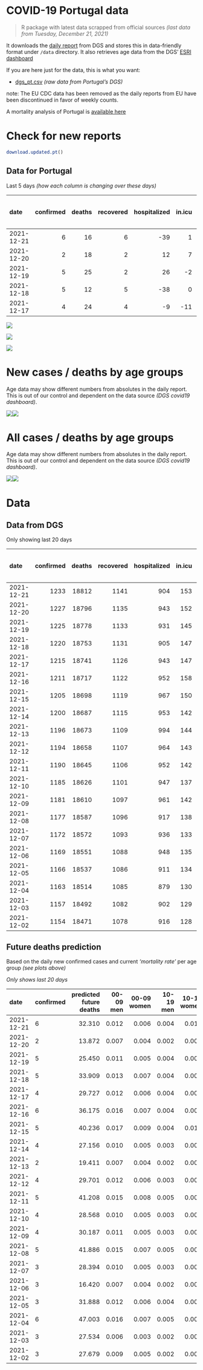 COVID-19 Portugal data
================

> R package with latest data scrapped from official sources *(last data
> from Tuesday, December 21, 2021)*

It downloads the [daily
report](https://covid19.min-saude.pt/relatorio-de-situacao/) from DGS
and stores this in data-friendly format under `/data` directory. It also
retrieves age data from the DGS’ [ESRI
dashboard](https://covid19.min-saude.pt/ponto-de-situacao-atual-em-portugal/)

If you are here just for the data, this is what you want:

-   [dgs\_pt.csv](raw/master/data/dgs_pt.csv) *(raw data from Portugal’s
    DGS)*

note: The EU CDC data has been removed as the daily reports from EU have
been discontinued in favor of weekly counts.

A mortality analysis of Portugal is [available
here](https://averissimo.github.io/covid19-analysis/mortality.html)

# Check for new reports

``` r
download.updated.pt()
```

## Data for Portugal

Last 5 days *(how each column is changing over these days)*

| date       | confirmed | deaths | recovered | hospitalized | in.icu | first vaccine | second vaccine | confirmed m 00-09 | confirmed w 00-09 | confirmed m 10-19 | confirmed w 10-19 | confirmed m 20-29 | confirmed w 20-29 | confirmed m 30-39 | confirmed w 30-39 | confirmed m 40-49 | confirmed w 40-49 | confirmed m 50-59 | confirmed w 50-59 | confirmed m 60-69 | confirmed w 60-69 | confirmed m 70-79 | confirmed w 70-79 | confirmed m 80+ | confirmed w 80+ | death m 00-09 | death w 00-09 | death m 10-19 | death w 10-19 | death m 20-29 | death w 20-29 | death m 30-39 | death w 30-39 | death m 40-49 | death w 40-49 | death m 50-59 | death w 50-59 | death m 60-69 | death w 60-69 | death m 70-79 | death w 70-79 | death m 80+ | death w 80+ |
|:-----------|----------:|-------:|----------:|-------------:|-------:|--------------:|---------------:|------------------:|------------------:|------------------:|------------------:|------------------:|------------------:|------------------:|------------------:|------------------:|------------------:|------------------:|------------------:|------------------:|------------------:|------------------:|------------------:|----------------:|----------------:|--------------:|--------------:|--------------:|--------------:|--------------:|--------------:|--------------:|--------------:|--------------:|--------------:|--------------:|--------------:|--------------:|--------------:|--------------:|--------------:|------------:|------------:|
| 2021-12-21 |         6 |     16 |         6 |          -39 |      1 |            NA |             NA |               258 |               244 |               286 |               335 |               584 |               579 |               500 |               491 |               499 |               523 |               349 |               388 |               223 |               217 |                60 |                99 |              29 |              60 |             0 |             0 |             0 |             0 |             0 |             0 |             0 |             0 |             0 |             0 |             0 |             0 |             2 |             0 |             2 |             1 |           6 |           5 |
| 2021-12-20 |         2 |     18 |         2 |           12 |      7 |            NA |             NA |               160 |               174 |               140 |               177 |               267 |               252 |               206 |               248 |               223 |               245 |               198 |               172 |                79 |                90 |                36 |                40 |              15 |              17 |             0 |             0 |             0 |             0 |             0 |             0 |             0 |             0 |             1 |             0 |             0 |             0 |             1 |             0 |             4 |             1 |           3 |           8 |
| 2021-12-19 |         5 |     25 |         2 |           26 |     -2 |            NA |             NA |               243 |               225 |               257 |               262 |               393 |               343 |               368 |               326 |               355 |               418 |               297 |               255 |               144 |               172 |                70 |                72 |              22 |              43 |             0 |             0 |             0 |             0 |             0 |             0 |             0 |             0 |             0 |             0 |             1 |             0 |             5 |             1 |             3 |             0 |           8 |           7 |
| 2021-12-18 |         5 |     12 |         5 |          -38 |      0 |            NA |             NA |               290 |               287 |               295 |               289 |               501 |               435 |               412 |               428 |               403 |               455 |               287 |               320 |               191 |               186 |                75 |               100 |              38 |              62 |             0 |             0 |             0 |             0 |             0 |             0 |             0 |             0 |             0 |             0 |             1 |             0 |             2 |             0 |             2 |             3 |           3 |           1 |
| 2021-12-17 |         4 |     24 |         4 |           -9 |    -11 |            NA |             NA |               267 |               270 |               241 |               228 |               465 |               380 |               358 |               381 |               390 |               412 |               273 |               311 |               222 |               214 |                74 |                82 |              28 |              45 |             0 |             0 |             0 |             0 |             0 |             0 |             0 |             0 |             0 |             0 |             1 |             2 |             1 |             2 |             4 |             2 |           6 |           6 |

![](README_files/figure-gfm/totals-1.svg)<!-- -->

![](README_files/figure-gfm/differential-1.svg)<!-- -->

![](README_files/figure-gfm/differential_7days-1.svg)<!-- -->

# New cases / deaths by age groups

Age data may show different numbers from absolutes in the daily report.
This is out of our control and dependent on the data source *(DGS
covid19 dashboard)*.

![](README_files/figure-gfm/new_cases_deaths-1.svg)<!-- -->![](README_files/figure-gfm/new_cases_deaths-2.svg)<!-- -->

# All cases / deaths by age groups

Age data may show different numbers from absolutes in the daily report.
This is out of our control and dependent on the data source *(DGS
covid19 dashboard)*.

![](README_files/figure-gfm/total_cases_deaths-1.svg)<!-- -->![](README_files/figure-gfm/total_cases_deaths-2.svg)<!-- -->

# Data

## Data from DGS

Only showing last 20 days

| date       | confirmed | deaths | recovered | hospitalized | in.icu | confirmed m 00-09 | confirmed w 00-09 | confirmed m 10-19 | confirmed w 10-19 | confirmed m 20-29 | confirmed w 20-29 | confirmed m 30-39 | confirmed w 30-39 | confirmed m 40-49 | confirmed w 40-49 | confirmed m 50-59 | confirmed w 50-59 | confirmed m 60-69 | confirmed w 60-69 | confirmed m 70-79 | confirmed w 70-79 | confirmed m 80+ | confirmed w 80+ | death m 00-09 | death w 00-09 | death m 10-19 | death w 10-19 | death m 20-29 | death w 20-29 | death m 30-39 | death w 30-39 | death m 40-49 | death w 40-49 | death m 50-59 | death w 50-59 | death m 60-69 | death w 60-69 | death m 70-79 | death w 70-79 | death m 80+ | death w 80+ | first vaccine | second vaccine |
|:-----------|----------:|-------:|----------:|-------------:|-------:|------------------:|------------------:|------------------:|------------------:|------------------:|------------------:|------------------:|------------------:|------------------:|------------------:|------------------:|------------------:|------------------:|------------------:|------------------:|------------------:|----------------:|----------------:|--------------:|--------------:|--------------:|--------------:|--------------:|--------------:|--------------:|--------------:|--------------:|--------------:|--------------:|--------------:|--------------:|--------------:|--------------:|--------------:|------------:|------------:|--------------:|---------------:|
| 2021-12-21 |      1233 |  18812 |      1141 |          904 |    153 |             43825 |             42264 |             66322 |             65571 |             99044 |             99632 |             86156 |             95469 |             89711 |            108929 |             74518 |             92357 |             54830 |             60059 |             34444 |             38519 |           27324 |           53739 |             2 |             1 |             1 |             2 |             8 |             5 |            27 |            21 |           117 |            73 |           383 |           162 |          1194 |           531 |          2526 |          1536 |        5618 |        6605 |            NA |             NA |
| 2021-12-20 |      1227 |  18796 |      1135 |          943 |    152 |             43567 |             42020 |             66036 |             65236 |             98460 |             99053 |             85656 |             94978 |             89212 |            108406 |             74169 |             91969 |             54607 |             59842 |             34384 |             38420 |           27295 |           53679 |             2 |             1 |             1 |             2 |             8 |             5 |            27 |            21 |           117 |            73 |           383 |           162 |          1192 |           531 |          2524 |          1535 |        5612 |        6600 |            NA |             NA |
| 2021-12-19 |      1225 |  18778 |      1133 |          931 |    145 |             43407 |             41846 |             65896 |             65059 |             98193 |             98801 |             85450 |             94730 |             88989 |            108161 |             73971 |             91797 |             54528 |             59752 |             34348 |             38380 |           27280 |           53662 |             2 |             1 |             1 |             2 |             8 |             5 |            27 |            21 |           116 |            73 |           383 |           162 |          1191 |           531 |          2520 |          1534 |        5609 |        6592 |            NA |             NA |
| 2021-12-18 |      1220 |  18753 |      1131 |          905 |    147 |             43164 |             41621 |             65639 |             64797 |             97800 |             98458 |             85082 |             94404 |             88634 |            107743 |             73674 |             91542 |             54384 |             59580 |             34278 |             38308 |           27258 |           53619 |             2 |             1 |             1 |             2 |             8 |             5 |            27 |            21 |           116 |            73 |           382 |           162 |          1186 |           530 |          2517 |          1534 |        5601 |        6585 |            NA |             NA |
| 2021-12-17 |      1215 |  18741 |      1126 |          943 |    147 |             42874 |             41334 |             65344 |             64508 |             97299 |             98023 |             84670 |             93976 |             88231 |            107288 |             73387 |             91222 |             54193 |             59394 |             34203 |             38208 |           27220 |           53557 |             2 |             1 |             1 |             2 |             8 |             5 |            27 |            21 |           116 |            73 |           381 |           162 |          1184 |           530 |          2515 |          1531 |        5598 |        6584 |            NA |             NA |
| 2021-12-16 |      1211 |  18717 |      1122 |          952 |    158 |             42607 |             41064 |             65103 |             64280 |             96834 |             97643 |             84312 |             93595 |             87841 |            106876 |             73114 |             90911 |             53971 |             59180 |             34129 |             38126 |           27192 |           53512 |             2 |             1 |             1 |             2 |             8 |             5 |            27 |            21 |           116 |            73 |           380 |           160 |          1183 |           528 |          2511 |          1529 |        5592 |        6578 |            NA |             NA |
| 2021-12-15 |      1205 |  18698 |      1119 |          967 |    150 |             42263 |             40769 |             64807 |             63980 |             96388 |             97222 |             83911 |             93186 |             87475 |            106429 |             72796 |             90572 |             53738 |             58953 |             34020 |             38032 |           27159 |           53453 |             2 |             1 |             1 |             2 |             8 |             5 |            27 |            20 |           116 |            73 |           379 |           160 |          1182 |           528 |          2510 |          1528 |        5586 |        6570 |            NA |             NA |
| 2021-12-14 |      1200 |  18687 |      1115 |          953 |    142 |             41897 |             40395 |             64516 |             63649 |             95901 |             96822 |             83480 |             92707 |             87012 |            105881 |             72430 |             90147 |             53484 |             58687 |             33928 |             37920 |           27110 |           53395 |             2 |             1 |             1 |             1 |             8 |             5 |            27 |            20 |           116 |            73 |           378 |           160 |          1182 |           528 |          2507 |          1525 |        5585 |        6568 |            NA |             NA |
| 2021-12-13 |      1196 |  18673 |      1109 |          994 |    144 |             41677 |             40187 |             64336 |             63489 |             95602 |             96575 |             83174 |             92448 |             86693 |            105549 |             72221 |             89898 |             53295 |             58504 |             33846 |             37845 |           27085 |           53355 |             2 |             1 |             1 |             1 |             8 |             5 |            27 |            20 |           115 |            73 |           378 |           160 |          1180 |           528 |          2506 |          1522 |        5583 |        6563 |            NA |             NA |
| 2021-12-12 |      1194 |  18658 |      1107 |          964 |    143 |             41513 |             40013 |             64219 |             63369 |             95434 |             96416 |             83011 |             92287 |             86504 |            105358 |             72058 |             89738 |             53177 |             58401 |             33796 |             37787 |           27066 |           53319 |             2 |             1 |             1 |             1 |             8 |             5 |            27 |            20 |           115 |            72 |           378 |           160 |          1177 |           527 |          2502 |          1521 |        5580 |        6561 |            NA |             NA |
| 2021-12-11 |      1190 |  18645 |      1106 |          952 |    142 |             41258 |             39762 |             64012 |             63166 |             95079 |             96180 |             82752 |             92010 |             86161 |            105042 |             71792 |             89465 |             52988 |             58207 |             33707 |             37694 |           27038 |           53277 |             2 |             1 |             1 |             1 |             8 |             5 |            27 |            20 |           115 |            72 |           378 |           160 |          1176 |           526 |          2497 |          1520 |        5578 |        6558 |            NA |             NA |
| 2021-12-10 |      1185 |  18626 |      1101 |          947 |    137 |             40937 |             39419 |             63676 |             62889 |             94660 |             95835 |             82336 |             91606 |             85727 |            104511 |             71489 |             89097 |             52742 |             57924 |             33582 |             37572 |           26996 |           53218 |             2 |             1 |             1 |             1 |             8 |             5 |            27 |            20 |           115 |            72 |           377 |           160 |          1175 |           526 |          2494 |          1519 |        5570 |        6553 |            NA |             NA |
| 2021-12-09 |      1181 |  18610 |      1097 |          961 |    142 |             40724 |             39212 |             63457 |             62717 |             94346 |             95575 |             82031 |             91315 |             85429 |            104196 |             71233 |             88847 |             52557 |             57729 |             33484 |             37464 |           26972 |           53187 |             2 |             1 |             1 |             1 |             8 |             5 |            27 |            20 |           114 |            72 |           376 |           160 |          1174 |           525 |          2489 |          1519 |        5566 |        6550 |            NA |             NA |
| 2021-12-08 |      1177 |  18587 |      1096 |          917 |    138 |             40488 |             38986 |             63236 |             62532 |             93991 |             95339 |             81736 |             91048 |             85169 |            103918 |             71040 |             88604 |             52389 |             57554 |             33396 |             37381 |           26933 |           53146 |             2 |             1 |             1 |             1 |             8 |             5 |            27 |            20 |           114 |            72 |           376 |           160 |          1170 |           525 |          2485 |          1518 |        5559 |        6543 |            NA |             NA |
| 2021-12-07 |      1172 |  18572 |      1093 |          936 |    133 |             40162 |             38691 |             62934 |             62263 |             93481 |             95056 |             81343 |             90653 |             84733 |            103455 |             70730 |             88238 |             52127 |             57264 |             33245 |             37245 |           26904 |           53083 |             2 |             1 |             1 |             1 |             8 |             5 |            27 |            20 |           114 |            72 |           376 |           160 |          1170 |           524 |          2480 |          1518 |        5553 |        6540 |            NA |             NA |
| 2021-12-06 |      1169 |  18551 |      1088 |          948 |    135 |             39953 |             38500 |             62765 |             62099 |             93181 |             94867 |             81081 |             90394 |             84444 |            103152 |             70534 |             87995 |             51930 |             57078 |             33148 |             37142 |           26881 |           53048 |             2 |             1 |             1 |             1 |             8 |             5 |            27 |            20 |           114 |            72 |           376 |           160 |          1169 |           523 |          2478 |          1514 |        5548 |        6532 |            NA |             NA |
| 2021-12-05 |      1166 |  18537 |      1086 |          911 |    134 |             39804 |             38342 |             62623 |             61990 |             93007 |             94727 |             80920 |             90221 |             84252 |            102941 |             70406 |             87851 |             51836 |             56984 |             33100 |             37083 |           26862 |           53029 |             2 |             1 |             1 |             1 |             8 |             5 |            27 |            20 |           114 |            72 |           376 |           160 |          1169 |           523 |          2472 |          1514 |        5543 |        6529 |            NA |             NA |
| 2021-12-04 |      1163 |  18514 |      1085 |          879 |    130 |             39540 |             38084 |             62386 |             61798 |             92700 |             94529 |             80688 |             89965 |             83901 |            102572 |             70198 |             87602 |             51645 |             56780 |             33009 |             36993 |           26828 |           52978 |             2 |             1 |             1 |             1 |             8 |             5 |            27 |            20 |           114 |            72 |           375 |           160 |          1167 |           523 |          2469 |          1514 |        5536 |        6519 |            NA |             NA |
| 2021-12-03 |      1157 |  18492 |      1082 |          902 |    129 |             39184 |             37801 |             62048 |             61515 |             92244 |             94162 |             80260 |             89587 |             83433 |            102044 |             69820 |             87214 |             51371 |             56487 |             32831 |             36842 |           26791 |           52914 |             2 |             1 |             1 |             1 |             8 |             5 |            27 |            20 |           114 |            72 |           375 |           159 |          1165 |           521 |          2466 |          1509 |        5530 |        6516 |            NA |             NA |
| 2021-12-02 |      1154 |  18471 |      1078 |          916 |    128 |             39045 |             37682 |             61910 |             61411 |             92046 |             94017 |             80072 |             89388 |             83219 |            101830 |             69646 |             87054 |             51232 |             56344 |             32740 |             36750 |           26766 |           52865 |             2 |             1 |             1 |             1 |             8 |             5 |            27 |            20 |           114 |            72 |           375 |           159 |          1162 |           521 |          2466 |          1506 |        5520 |        6511 |            NA |             NA |

## Future deaths prediction

Based on the daily new confirmed cases and current *‘mortality rate’*
per age group *(see plots above)*

*Only shows last 20 days*

| date       | confirmed | predicted future deaths | 00-09 men | 00-09 women | 10-19 men | 10-19 women | 20-29 men | 20-29 women | 30-39 men | 30-39 women | 40-49 men | 40-49 women | 50-59 men | 50-59 women | 60-69 men | 60-69 women | 70-79 men | 70-79 women | 80+ men | 80+ women |
|:-----------|:----------|------------------------:|----------:|------------:|----------:|------------:|----------:|------------:|----------:|------------:|----------:|------------:|----------:|------------:|----------:|------------:|----------:|------------:|--------:|----------:|
| 2021-12-21 | 6         |                  32.310 |     0.012 |       0.006 |     0.004 |       0.010 |     0.047 |       0.029 |     0.157 |       0.108 |     0.651 |       0.350 |     1.794 |       0.681 |     4.856 |       1.919 |     4.400 |       3.948 |   5.963 |     7.375 |
| 2021-12-20 | 2         |                  13.872 |     0.007 |       0.004 |     0.002 |       0.005 |     0.022 |       0.013 |     0.065 |       0.055 |     0.291 |       0.164 |     1.018 |       0.302 |     1.720 |       0.796 |     2.640 |       1.595 |   3.084 |     2.089 |
| 2021-12-19 | 5         |                  25.450 |     0.011 |       0.005 |     0.004 |       0.008 |     0.032 |       0.017 |     0.115 |       0.072 |     0.463 |       0.280 |     1.526 |       0.447 |     3.136 |       1.521 |     5.134 |       2.871 |   4.523 |     5.285 |
| 2021-12-18 | 5         |                  33.909 |     0.013 |       0.007 |     0.004 |       0.009 |     0.040 |       0.022 |     0.129 |       0.094 |     0.526 |       0.305 |     1.475 |       0.561 |     4.159 |       1.644 |     5.500 |       3.988 |   7.813 |     7.620 |
| 2021-12-17 | 4         |                  29.727 |     0.012 |       0.006 |     0.004 |       0.007 |     0.038 |       0.019 |     0.112 |       0.084 |     0.509 |       0.276 |     1.403 |       0.546 |     4.834 |       1.892 |     5.427 |       3.270 |   5.757 |     5.531 |
| 2021-12-16 | 6         |                  36.175 |     0.016 |       0.007 |     0.004 |       0.009 |     0.036 |       0.021 |     0.126 |       0.090 |     0.477 |       0.300 |     1.634 |       0.595 |     5.074 |       2.007 |     7.994 |       3.748 |   6.785 |     7.252 |
| 2021-12-15 | 5         |                  40.236 |     0.017 |       0.009 |     0.004 |       0.010 |     0.039 |       0.020 |     0.135 |       0.105 |     0.604 |       0.367 |     1.881 |       0.745 |     5.531 |       2.352 |     6.747 |       4.466 |  10.075 |     7.129 |
| 2021-12-14 | 4         |                  27.156 |     0.010 |       0.005 |     0.003 |       0.005 |     0.024 |       0.012 |     0.096 |       0.057 |     0.416 |       0.222 |     1.074 |       0.437 |     4.116 |       1.618 |     6.014 |       2.991 |   5.140 |     4.916 |
| 2021-12-13 | 2         |                  19.411 |     0.007 |       0.004 |     0.002 |       0.004 |     0.014 |       0.008 |     0.051 |       0.035 |     0.246 |       0.128 |     0.838 |       0.281 |     2.570 |       0.911 |     3.667 |       2.313 |   3.907 |     4.425 |
| 2021-12-12 | 4         |                  29.701 |     0.012 |       0.006 |     0.003 |       0.006 |     0.029 |       0.012 |     0.081 |       0.061 |     0.447 |       0.212 |     1.367 |       0.479 |     4.116 |       1.715 |     6.527 |       3.709 |   5.757 |     5.162 |
| 2021-12-11 | 5         |                  41.208 |     0.015 |       0.008 |     0.005 |       0.008 |     0.034 |       0.017 |     0.130 |       0.089 |     0.566 |       0.356 |     1.557 |       0.645 |     5.357 |       2.502 |     9.167 |       4.865 |   8.635 |     7.252 |
| 2021-12-10 | 4         |                  28.568 |     0.010 |       0.005 |     0.003 |       0.005 |     0.025 |       0.013 |     0.096 |       0.064 |     0.389 |       0.211 |     1.316 |       0.439 |     4.029 |       1.724 |     7.187 |       4.307 |   4.935 |     3.810 |
| 2021-12-09 | 4         |                  30.187 |     0.011 |       0.005 |     0.003 |       0.006 |     0.029 |       0.012 |     0.092 |       0.059 |     0.339 |       0.186 |     0.992 |       0.426 |     3.658 |       1.547 |     6.454 |       3.310 |   8.019 |     5.039 |
| 2021-12-08 | 5         |                  41.886 |     0.015 |       0.007 |     0.005 |       0.008 |     0.041 |       0.014 |     0.123 |       0.087 |     0.569 |       0.310 |     1.593 |       0.642 |     5.705 |       2.564 |    11.074 |       5.423 |   5.963 |     7.743 |
| 2021-12-07 | 3         |                  28.394 |     0.010 |       0.005 |     0.003 |       0.005 |     0.024 |       0.009 |     0.082 |       0.057 |     0.377 |       0.203 |     1.007 |       0.426 |     4.290 |       1.644 |     7.114 |       4.107 |   4.729 |     4.302 |
| 2021-12-06 | 3         |                  16.420 |     0.007 |       0.004 |     0.002 |       0.003 |     0.014 |       0.007 |     0.050 |       0.038 |     0.250 |       0.141 |     0.658 |       0.253 |     2.047 |       0.831 |     3.520 |       2.353 |   3.907 |     2.335 |
| 2021-12-05 | 3         |                  31.888 |     0.012 |       0.006 |     0.004 |       0.006 |     0.025 |       0.010 |     0.073 |       0.056 |     0.458 |       0.247 |     1.069 |       0.437 |     4.159 |       1.804 |     6.674 |       3.589 |   6.991 |     6.268 |
| 2021-12-04 | 6         |                  47.003 |     0.016 |       0.007 |     0.005 |       0.009 |     0.037 |       0.018 |     0.134 |       0.083 |     0.610 |       0.354 |     1.943 |       0.681 |     5.967 |       2.591 |    13.054 |       6.021 |   7.607 |     7.866 |
| 2021-12-03 | 3         |                  27.534 |     0.006 |       0.003 |     0.002 |       0.003 |     0.016 |       0.007 |     0.059 |       0.044 |     0.279 |       0.143 |     0.894 |       0.281 |     3.027 |       1.264 |     6.674 |       3.669 |   5.140 |     6.023 |
| 2021-12-02 | 3         |                  27.679 |     0.009 |       0.005 |     0.002 |       0.005 |     0.018 |       0.008 |     0.070 |       0.050 |     0.304 |       0.162 |     0.935 |       0.342 |     3.005 |       1.070 |     6.307 |       3.031 |   6.579 |     5.777 |
